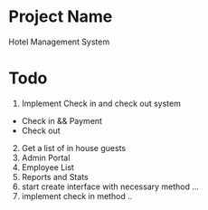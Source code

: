 # Project Name
Hotel Management System

# Todo
1. Implement Check in and check out system
- Check in && Payment
- Check out
2. Get a list of in house guests
3. Admin Portal
4. Employee List 
5. Reports and Stats
7. start create interface with necessary method ...
8.  implement check in method  ..